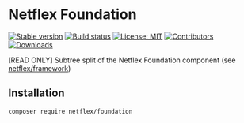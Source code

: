 # Netflex Foundation

<a href="https://packagist.org/packages/netflex/foundation"><img src="https://img.shields.io/packagist/v/netflex/foundation?label=stable" alt="Stable version"></a>
<a href="https://github.com/netflex-sdk/framework/actions/workflows/split_monorepo.yaml"><img src="https://github.com/netflex-sdk/framework/actions/workflows/split_monorepo.yaml/badge.svg" alt="Build status"></a>
<a href="https://opensource.org/licenses/MIT"><img src="https://img.shields.io/github/license/netflex-sdk/log.svg" alt="License: MIT"></a>
<a href="https://github.com/netflex-sdk/sdk/graphs/contributors"><img src="https://img.shields.io/github/contributors/netflex-sdk/sdk.svg?color=green" alt="Contributors"></a>
<a href="https://packagist.org/packages/netflex/foundation/stats"><img src="https://img.shields.io/packagist/dm/netflex/foundation" alt="Downloads"></a>

[READ ONLY] Subtree split of the Netflex Foundation component (see [netflex/framework](https://github.con/netflex-sdk/framework))

## Installation

```bash
composer require netflex/foundation
```